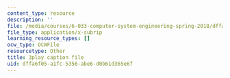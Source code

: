 ```yaml
---
content_type: resource
description: ''
file: /media/courses/6-033-computer-system-engineering-spring-2018/dffa6f05a1fc5356abe6d0b61d365e6f_r2_-2KW76ec.vtt
file_type: application/x-subrip
learning_resource_types: []
ocw_type: OCWFile
resourcetype: Other
title: 3play caption file
uid: dffa6f05-a1fc-5356-abe6-d0b61d365e6f
---
```

